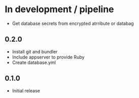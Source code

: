 # In development / pipeline

- Get database secrets from encrypted atrribute or databag

## 0.2.0

- Install git and bundler
- Include appserver to provide Ruby
- Create database.yml

## 0.1.0

- Initial release

